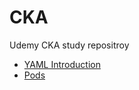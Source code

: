 # CKA
Udemy CKA study repositroy


- [YAML Introduction](https://github.com/Song1610/CKA/blob/main/YAML_Introduction/yaml.md)
- [Pods](https://github.com/Song1610/CKA/blob/main/Pods/Pods.md)